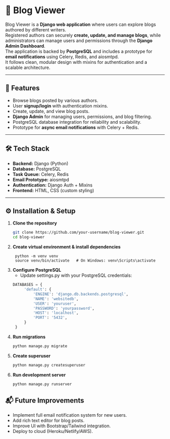 # 📖 Blog Viewer

Blog Viewer is a **Django web application** where users can explore blogs authored by different writers.  
Registered authors can securely **create, update, and manage blogs**, while administrators can manage users and permissions through the **Django Admin Dashboard**.  
The application is backed by **PostgreSQL** and includes a prototype for **email notifications** using Celery, Redis, and aiosmtpd.  
It follows clean, modular design with mixins for authentication and a scalable architecture.

---

## 🚀 Features
- Browse blogs posted by various authors.
- User **signup/login** with authentication mixins.
- Create, update, and view blog posts.
- **Django Admin** for managing users, permissions, and blog filtering.
- PostgreSQL database integration for reliability and scalability.
- Prototype for **async email notifications** with Celery + Redis.

---

## 🛠️ Tech Stack
- **Backend:** Django (Python)
- **Database:** PostgreSQL
- **Task Queue:** Celery, Redis
- **Email Prototype:** aiosmtpd
- **Authentication:** Django Auth + Mixins
- **Frontend:** HTML, CSS (custom styling)

---

## ⚙️ Installation & Setup

1. **Clone the repository**
   ```bash
   git clone https://github.com/your-username/blog-viewer.git
   cd blog-viewer

2. **Create virtual environment & install dependencies**
   ```base
    python -m venv venv
    source venv/bin/activate   # On Windows: venv\Scripts\activate

3. **Configure PostgreSQL**
   - Update settings.py with your PostgreSQL credentials:
   ```python
   DATABASES = {
        'default': {
            'ENGINE': 'django.db.backends.postgresql',
            'NAME': 'websitedb',
            'USER': 'youruser',
            'PASSWORD': 'yourpassword',
            'HOST': 'localhost',
            'PORT': '5432',
        }
    }

4. **Run migrations**
   ```bash
   python manage.py migrate

5. **Create superuser**
   ```bash
   python manage.py createsuperuser

6. **Run development server**
   ```bash
   python manage.py runserver

## 📬 Future Improvements
- Implement full email notification system for new users.
- Add rich text editor for blog posts.
- Improve UI with Bootstrap/Tailwind integration.
- Deploy to cloud (Heroku/Netlify/AWS).
